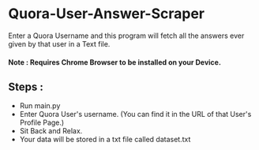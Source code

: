 # Quora-User-Answer-Scraper
Enter a Quora Username and this program will fetch all the answers ever given by that user in a Text file.

#### Note : Requires Chrome Browser to be installed on your Device.

## Steps :
* Run main.py
* Enter Quora User's username. (You can find it in the URL of that User's Profile Page.)
* Sit Back and Relax.
* Your data will be stored in a txt file called dataset.txt
